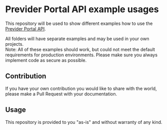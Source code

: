 # Previder Portal API example usages
This repository will be used to show different examples how to use the [Previder Portal API](https://portal.previder.nl/api-docs.html).

All folders will have separate examples and may be used in your own projects.  
Note: All of these examples should work, but could not meet the default requirements for production environments. Please make sure you always implement code as secure as possible.

## Contribution
If you have your own contribution you would like to share with the world, please make a Pull Request with your documentation.

## Usage
This repository is provided to you "as-is" and without warranty of any kind.
